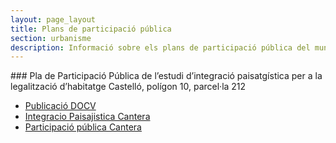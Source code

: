 ```yaml
---
layout: page_layout
title: Plans de participació pública
section: urbanisme
description: Informació sobre els plans de participació pública del municipi de Pego.
---
```

<div class="ppp" markdown="1">
### Pla de Participació Pública de l’estudi d’integració paisatgística per a la legalització d’habitatge Castelló, polígon 10, parcel·la 212

* [Publicació DOCV](/pdf/Urbanisme/PartPublica/09-20-2011-IntPais/DOCV%2020-09-2011.pdf)
* [Integracio Paisajistica Cantera](/pdf/Urbanisme/PartPublica/09-20-2011-IntPais/IntegracionPaisajisticaCantera.pdf)
* [Participació pública Cantera](/pdf/Urbanisme/PartPublica/09-20-2011-IntPais/ParticipacioPublicaCANTERA.pdf)
</div>